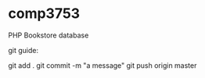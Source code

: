 comp3753
========

PHP Bookstore database

git guide:

git add .
git commit -m "a message"
git push origin master

